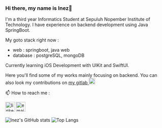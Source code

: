 ### Hi there, my name is Inez👋

I'm a third year Informatics Student at Sepuluh Nopember Institute of Technology. I have experience on backend development using Java SpringBoot.

My goto stack right now :
- web : springboot, java web 
- database  : postgreSQL, mongoDB

Currently learning iOS Development with UIKit and SwiftUI.

Here you'll find some of my works mainly focusing on backend.
You can also look my contributions on
<a href="https://gitlab.com/inezamanda">my gitlab <img width="20px" src="https://img.icons8.com/color/48/000000/gitlab.png"/></a> 

📫 How to reach me :

<a href="https://www.linkedin.com/in/inezamanda/" target="_blank">
  <img align="left" alt="linkedin" width="30px" src="https://img.icons8.com/color/144/000000/linkedin.png"/>
</a>
<a href="mailto:inez.amanda16@gmail.com" target="_blank">
  <img align="left" alt="email" width="30px" src="https://img.icons8.com/fluent/48/000000/apple-mail.png"/>
</a>
<br>
<br>

![Inez's GitHub stats](https://github-readme-stats.vercel.app/api?username=inezamanda&count_private=true&show_icons=true&theme=omni&hide_border=true)
![Top Langs](https://github-readme-stats.vercel.app/api/top-langs/?username=inezamanda&langs_count=8&layout=compact&theme=omni&hide_border=true)
